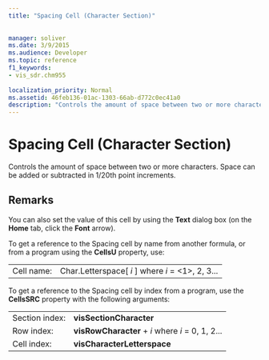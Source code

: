 ```yaml
---
title: "Spacing Cell (Character Section)"
 
 
manager: soliver
ms.date: 3/9/2015
ms.audience: Developer
ms.topic: reference
f1_keywords:
- vis_sdr.chm955
 
localization_priority: Normal
ms.assetid: 46feb136-01ac-1303-66ab-d772c0ec41a0
description: "Controls the amount of space between two or more characters. Space can be added or subtracted in 1/20th point increments."
---
```


# Spacing Cell (Character Section)

Controls the amount of space between two or more characters. Space can be added or subtracted in 1/20th point increments.
  
## Remarks

You can also set the value of this cell by using the **Text** dialog box (on the **Home** tab, click the **Font** arrow). 
  
To get a reference to the Spacing cell by name from another formula, or from a program using the **CellsU** property, use: 
  
|||
|:-----|:-----|
|Cell name:  <br/> |Char.Letterspace[ *i*  ] where  *i*  = <1>, 2, 3...  <br/> |
   
To get a reference to the Spacing cell by index from a program, use the **CellsSRC** property with the following arguments: 
  
|||
|:-----|:-----|
|Section index:  <br/> |**visSectionCharacter** <br/> |
|Row index:  <br/> |**visRowCharacter** +  *i*  where  *i*  = 0, 1, 2...  <br/> |
|Cell index:  <br/> |**visCharacterLetterspace** <br/> |
   

